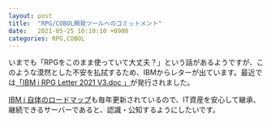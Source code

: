 ```yaml
---
layout: post
title:  "RPG/COBOL開発ツールへのコミットメント"
date:   2021-05-25 10:10:10 +0900
categories: RPG,COBOL
---
```

いまでも「RPGをこのまま使っていて大丈夫？」という話があるようですが、このような漠然とした不安を払拭するため、IBMからレターが出ています。最近では[「IBM i RPG Letter 2021 V3.doc 」](https://community.ibm.com/community/user/power/viewdocument/rpg-community-letter?CommunityKey=f0246bc4-08f3-43c5-a7f8-b6a64d387894)が発行されました。

[IBM i 自体のロードマップ](https://community.ibm.com/community/user/power/blogs/steven-will1/2021/04/26/you-and-i-ibm-i-roadmaps?CommunityKey=f0246bc4-08f3-43c5-a7f8-b6a64d387894)も毎年更新されているので、IT資産を安心して継承、継続できるサーバーであると、認識・公知するようにしたいです。
